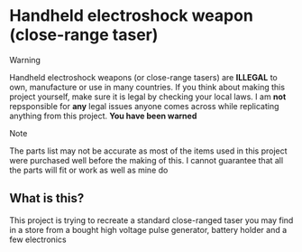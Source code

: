 # Handheld electroshock weapon (close-range taser)

> [!WARNING]
> Handheld electroshock weapons (or close-range tasers) are **ILLEGAL** to own, manufacture or use in many countries. If you think about making this project yourself, make sure it is legal by checking your local laws. I am **not** repsponsible for **any** legal issues anyone comes across while replicating anything from this project. **You have been warned**

> [!NOTE]  
> The parts list may not be accurate as most of the items used in this project were purchased well before the making of this. I cannot guarantee that all the parts will fit or work as well as mine do

## What is this?

This project is trying to recreate a standard close-ranged taser you may find in a store from a bought high voltage pulse generator, battery holder and a few electronics
